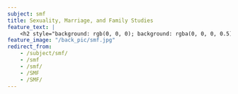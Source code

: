 ```yaml
---
subject: smf
title: Sexuality, Marriage, and Family Studies
feature_text: |
    <h2 style="background: rgb(0, 0, 0); background: rgba(0, 0, 0, 0.5); color: #f1f1f1; padding: 10px;">SMF</h2>
feature_image: "/back_pic/smf.jpg"
redirect_from:
    - /subject/smf/
    - /smf
    - /smf/
    - /SMF
    - /SMF/
---
```

